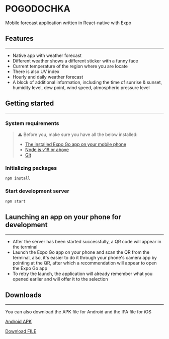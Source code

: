 # POGODOCHKA

Mobile forecast application written in React-native with Expo

## Features
---
- Native app with weather forecast
- Different weather shows a different sticker with a funny face
- Current temperature of the region where you are locate
- There is also UV index
- Hourly and daily weather forecast
- A block of additional information, including the time of sunrise & sunset, humidity level, dew point, wind speed, atmospheric pressure level

## Getting started
---
### System requirements
>:warning: Before you, make sure you have all the below installed:
>- [The installed Expo Go app on your mobile phone](https://expo.dev/client)
>- [Node.js v16 or above](https://nodejs.org/en/)
>- [Git](https://git-scm.com/)
  
### Initializing packages
    npm install

### Start development server
    npm start

## Launching an app on your phone for development
---
- After the server has been started successfully, a QR code will appear in the terminal
- Launch the Expo Go app on your phone and scan the QR from the terminal, also, it's easier to do it through your phone's camera app by pointing at the QR, after which a recommendation will appear to open the Expo Go app
- To retry the launch, the application will already remember what you opened earlier and will offer it to the selection

## Downloads
---
You can also download the APK file for Android and the IPA file for iOS

[Android APK](./downloads/application-325b36c8-1182-41f3-bce6-4652c196a386.apk)

<a id='raw-url' href='https://github.com/Baga9898/weather-native/blob/main/downloads/application-325b36c8-1182-41f3-bce6-4652c196a386.apk' download>Download FILE</a>